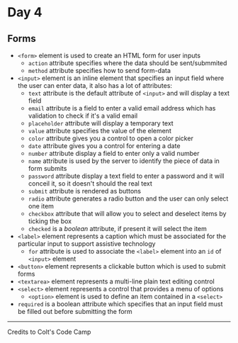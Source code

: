 # Day 4


## Forms

- `<form>` element is used to create an HTML form for user inputs
  - `action` attribute specifies where the data should be sent/submmited
  - `method` attribute specifies how to send form-data
- `<input>` element is an inline element that specifies an input field where the user can enter data, it also has a lot of attributes:
  - `text` attribute is the default attribute of `<input>` and will display a text field
  - `email` attribute is a field to enter a valid email address which has validation to check if it's a valid email
  - `placeholder` attribute will display a temporary text
  - `value` attribute specifies the value of the element
  - `color` attribute gives you a control to open a color picker
  - `date` attribute gives you a control for entering a date
  - `number` attribute display a field to enter only a valid number
  - `name` attribute is used by the server to identify the piece of data in form submits
  - `password` attribute display a text field to enter a password and it will conceil it, so it doesn't should the real text  
  - `submit` attribute is rendered as buttons
  - `radio` attribute generates a radio button and the user can only select one item
  - `checkbox` attribute that will allow you to select and deselect items by ticking the box
  - `checked` is a _boolean_ attribute, if present it will select the item
- `<label>` element represents a caption which must be associated for the particular input to support assistive technology
  - `for` attribute is used to associate the `<label>` element into an `id` of `<input>` element
- `<button>` element represents a clickable button which is used to submit forms
- `<textarea>` element represents a multi-line plain text editing control
- `<select>` element represents a control that provides a menu of options
  - `<option>` element is used to define an item contained in a `<select>`
- `required` is a boolean attribute which specifies that an input field must be filled out before submitting the form

---

Credits to Colt's Code Camp
